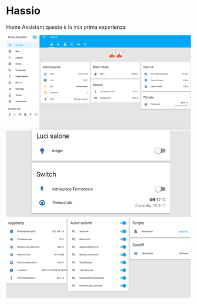# Hassio
Home Assistant
questa è la mia prima esperienza

![alt text](https://github.com/Giancky79/Hassio/blob/master/Schermata%202018-12-30%20alle%2014.17.05.png)
![alt text](https://github.com/Giancky79/Hassio/blob/master/Schermata%202018-12-30%20alle%2014.17.24.png)
![alt text](https://github.com/Giancky79/Hassio/blob/master/Schermata%202018-12-30%20alle%2014.17.44.png)
